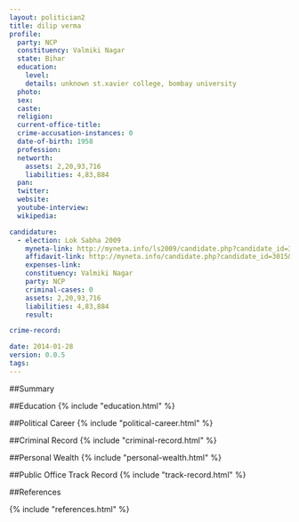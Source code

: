 ```yaml
---
layout: politician2
title: dilip verma
profile: 
  party: NCP
  constituency: Valmiki Nagar
  state: Bihar
  education: 
    level: 
    details: unknown st.xavier college, bombay university
  photo: 
  sex: 
  caste: 
  religion: 
  current-office-title: 
  crime-accusation-instances: 0
  date-of-birth: 1958
  profession: 
  networth: 
    assets: 2,20,93,716
    liabilities: 4,83,884
  pan: 
  twitter: 
  website: 
  youtube-interview: 
  wikipedia: 

candidature: 
  - election: Lok Sabha 2009
    myneta-link: http://myneta.info/ls2009/candidate.php?candidate_id=3015
    affidavit-link: http://myneta.info/candidate.php?candidate_id=3015&scan=original
    expenses-link: 
    constituency: Valmiki Nagar 
    party: NCP
    criminal-cases: 0
    assets: 2,20,93,716
    liabilities: 4,83,884
    result:  

crime-record: 

date: 2014-01-28
version: 0.0.5
tags: 
---
```

##Summary


##Education
{% include "education.html" %}


##Political Career
{% include "political-career.html" %}


##Criminal Record
{% include "criminal-record.html" %}


##Personal Wealth
{% include "personal-wealth.html" %}


##Public Office Track Record
{% include "track-record.html" %}


##References


{% include "references.html" %}